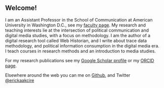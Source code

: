 ## Welcome!

I am an Assistant Professor in the School of Communication at American University in Washington D.C., see my [faculty page](https://www.american.edu/soc/faculty/menchent.cfm). My research and teaching interests lie at the intersection of political communication and digital media studies, with a focus on methodology. I am the author of a digital research tool called Web Historian, and I write about trace data methodology, and political information consumption in the digital media era. I teach courses in research methods and an introduction to media studies.

For my research publications see my [Google Scholar profile](https://scholar.google.com/citations?user=H5mrkAkAAAAJ&hl=en) or my [ORCID page](https://orcid.org/0000-0002-5029-8269).

Elsewhere around the web you can me on [Github](https://github.com/erickaakcire/), and Twitter [@erickaakcire](https://www.twitter.com/erickaakcire/)
